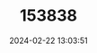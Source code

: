 ---
title: "153838"
category: "Fallicambarus byersi"
draft: false
date: 2024-02-22 13:03:51
languages:
  English: ["Lavender Burrowing Crayfish"]
---
